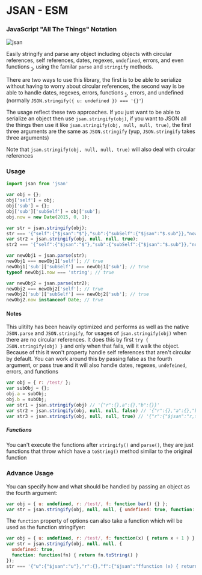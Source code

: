 JSAN - ESM
===

### JavaScript "All The Things" Notation  
![jsan](https://i.imgur.com/IdKDIB6.png)

Easily stringify and parse any object including objects with circular references, self references, dates, regexes, `undefined`, errors, and even functions
<sub>[1](#functions)</sub>, using the familar `parse` and `stringify` methods.

There are two ways to use this library, the first is to be able to
serialize without having to worry about circular references,
the second way is be able to handle dates, regexes, errors, functions
<sub>[1](#functions)</sub>, errors, and undefined (normally
`JSON.stringify({ u: undefined }) === '{}'`)

The usage reflect these two approaches. If you just want to be
able to serialize an object then use `jsan.stringify(obj)`,
if you want to JSON all the things then use it like
`jsan.stringify(obj, null, null, true)`, the first three
arguments are the same as `JSON.stringify` (yup, `JSON.stringify`
takes three arguments)

Note that `jsan.stringify(obj, null, null, true)` will also deal
with circular references


### Usage

```js
import jsan from 'jsan'

var obj = {};
obj['self'] = obj;
obj['sub'] = {};
obj['sub']['subSelf'] = obj['sub'];
obj.now = new Date(2015, 0, 1);

var str = jsan.stringify(obj);
str === '{"self":{"$jsan":"$"},"sub":{"subSelf":{"$jsan":"$.sub"}},"now":"2015-01-01T05:00:00.000Z"}'; // true
var str2 = jsan.stringify(obj, null, null, true);
str2 === '{"self":{"$jsan":"$"},"sub":{"subSelf":{"$jsan":"$.sub"}},"now":{"$jsan":"d1420088400000"}}'; // true

var newObj1 = jsan.parse(str);
newObj1 === newObj1['self']; // true
newObj1['sub']['subSelf'] === newObj1['sub']; // true
typeof newObj1.now === 'string'; // true

var newObj2 = jsan.parse(str2);
newObj2 === newObj2['self']; // true
newObj2['sub']['subSelf'] === newObj2['sub']; // true
newObj2.now instanceof Date; // true
```

#### Notes

This ulitilty has been heavily optimized and performs as well as the native `JSON.parse` and
`JSON.stringify`, for usages of `jsan.stringify(obj)` when there are no circular references. 
It does this by first `try { JSON.stringify(obj) }` and only when that fails, will it walk
the object. Because of this it won't property handle self references that aren't circular by
default. You can work around this by passing false as the fourth argument, or pass true and it
will also handle dates, regexes, `undefeined`, errors, and functions

```js
var obj = { r: /test/ };
var subObj = {};
obj.a = subObj;
obj.b = subObj;
var str1 = jsan.stringify(obj) // '{"r":{},a":{},"b":{}}'
var str2 = jsan.stringify(obj, null, null, false) // '{"r":{},"a":{},"b":{"$jsan":"$.a"}}'
var str3 = jsan.stringify(obj, null, null, true) // '{"r":{"$jsan":"r,test"},"a":{},"b":{"$jsan":"$.a"}}'
```

##### Functions

You can't execute the functions after `stringify()` and `parse()`, they are just functions
that throw which have a `toString()` method similar to the original function

### Advance Usage

You can specify how and what should be handled by passing an object as the fourth argument:

```js
var obj = { u: undefined, r: /test/, f: function bar() {} };
var str = jsan.stringify(obj, null, null, { undefined: true, function: true }); // '{"u":{"$jsan":"u"},"r":{},"f":{"$jsan":"ffunction bar() { /* ... */ }"}}'
```

The `function` property of options can also take a function which will be used as the
function stringifyer:

```js
var obj = { u: undefined, r: /test/, f: function(x) { return x + 1 } };
var str = jsan.stringify(obj, null, null, {
  undefined: true,
  function: function(fn) { return fn.toString() }
});
str === '{"u":{"$jsan":"u"},"r":{},"f":{"$jsan":"ffunction (x) { return x + 1 }"}}'; // true
```
